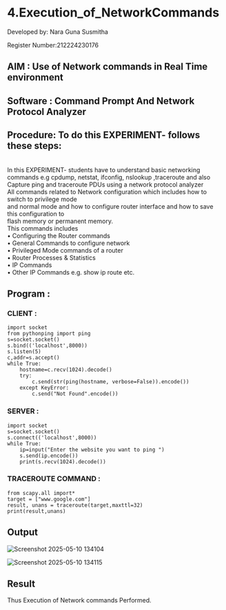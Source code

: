 # 4.Execution_of_NetworkCommands

Developed by: Nara Guna Susmitha

Register Number:212224230176


## AIM : Use of Network commands in Real Time environment
## Software : Command Prompt And Network Protocol Analyzer
## Procedure: To do this EXPERIMENT- follows these steps:
<BR>
In this EXPERIMENT- students have to understand basic networking commands e.g cpdump, netstat, ifconfig, nslookup ,traceroute and also Capture ping and traceroute PDUs using a network protocol analyzer 
<BR>
All commands related to Network configuration which includes how to switch to privilege mode
<BR>
and normal mode and how to configure router interface and how to save this configuration to
<BR>
flash memory or permanent memory.
<BR>
This commands includes
<BR>
• Configuring the Router commands
<BR>
• General Commands to configure network
<BR>
• Privileged Mode commands of a router 
<BR>
• Router Processes & Statistics
<BR>
• IP Commands
<BR>
• Other IP Commands e.g. show ip route etc.
<BR>

## Program :

### CLIENT :
```
import socket
from pythonping import ping
s=socket.socket()
s.bind(('localhost',8000))
s.listen(5)
c,addr=s.accept()
while True:
    hostname=c.recv(1024).decode()
    try:
        c.send(str(ping(hostname, verbose=False)).encode())
    except KeyError:
        c.send("Not Found".encode())
```

### SERVER :
```
import socket
s=socket.socket()
s.connect(('localhost',8000))
while True:
    ip=input("Enter the website you want to ping ")
    s.send(ip.encode())
    print(s.recv(1024).decode())
```

### TRACEROUTE COMMAND :

```
from scapy.all import*
target = ["www.google.com"]
result, unans = traceroute(target,maxttl=32)
print(result,unans)
```

## Output

![Screenshot 2025-05-10 134104](https://github.com/user-attachments/assets/ef26aead-f36d-4cc8-8ba1-ed54b8313d2a)


![Screenshot 2025-05-10 134115](https://github.com/user-attachments/assets/1e3e0644-f886-45ac-b39c-1480566f19f2)


## Result
Thus Execution of Network commands Performed.
